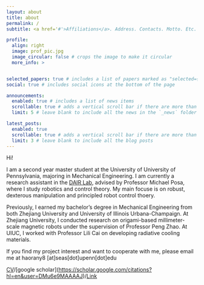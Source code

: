 ```yaml
---
layout: about
title: about
permalink: /
subtitle: <a href='#'>Affiliations</a>. Address. Contacts. Motto. Etc.

profile:
  align: right
  image: prof_pic.jpg
  image_circular: false # crops the image to make it circular
  more_info: >


selected_papers: true # includes a list of papers marked as "selected={true}"
social: true # includes social icons at the bottom of the page

announcements:
  enabled: true # includes a list of news items
  scrollable: true # adds a vertical scroll bar if there are more than 3 news items
  limit: 5 # leave blank to include all the news in the `_news` folder

latest_posts:
  enabled: true
  scrollable: true # adds a vertical scroll bar if there are more than 3 new posts items
  limit: 3 # leave blank to include all the blog posts
---
```

Hi!

I am a second year master student at the University of University of Pennsylvania, majoring in Mechanical Engineering. I am currently a research assistant in the [DAIR Lab](https://dair.seas.upenn.edu/), advised by Professor Michael Posa, where I study robotics and control theory. My main focuse is on robust, dexterous manipulation and  principled robot control thoery.

Previously, I earned my bachelor’s degree in Mechanical Engineering from both Zhejiang University and University of Illinois Urbana-Champaign. At Zhejiang University, I conducted research on origami-based millimeter-scale magnetic robots under the supervision of Professor Peng Zhao. At UIUC, I worked with Professor Lili Cai on developing radiative cooling materials.

If you find my project interest and want to cooperate with me, please email me at haorany8 [at]seas[dot]upenn[dot]edu

[CV]([https://drive.google.com/drive/home?dmr=1&ec=wgc-drive-hero-goto](https://drive.google.com/file/d/11HymzBxmmg15X79L4O5cj4BvyUSqMq6k/view?usp=sharing))/[google scholar](https://scholar.google.com/citations?hl=en&user=DMu6e9MAAAAJ)/[Link](https://www.linkedin.com/in/haoran-yang-2399552b5/)
